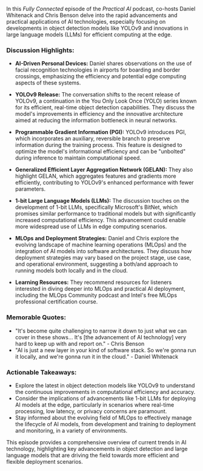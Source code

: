 In this *Fully Connected* episode of the *Practical AI* podcast, co-hosts Daniel Whitenack and Chris Benson delve into the rapid advancements and practical applications of AI technologies, especially focusing on developments in object detection models like YOLOv9 and innovations in large language models (LLMs) for efficient computing at the edge.

### Discussion Highlights:

- **AI-Driven Personal Devices:** Daniel shares observations on the use of facial recognition technologies in airports for boarding and border crossings, emphasizing the efficiency and potential edge computing aspects of these systems.

- **YOLOv9 Release:** The conversation shifts to the recent release of YOLOv9, a continuation in the You Only Look Once (YOLO) series known for its efficient, real-time object detection capabilities. They discuss the model's improvements in efficiency and the innovative architecture aimed at reducing the information bottleneck in neural networks.

- **Programmable Gradient Information (PGI):** YOLOv9 introduces PGI, which incorporates an auxiliary, reversible branch to preserve information during the training process. This feature is designed to optimize the model's informational efficiency and can be "unbolted" during inference to maintain computational speed.

- **Generalized Efficient Layer Aggregation Network (GELAN):** They also highlight GELAN, which aggregates features and gradients more efficiently, contributing to YOLOv9's enhanced performance with fewer parameters.

- **1-bit Large Language Models (LLMs):** The discussion touches on the development of 1-bit LLMs, specifically Microsoft's BitNet, which promises similar performance to traditional models but with significantly increased computational efficiency. This advancement could enable more widespread use of LLMs in edge computing scenarios.

- **MLOps and Deployment Strategies:** Daniel and Chris explore the evolving landscape of machine learning operations (MLOps) and the integration of AI models into software architectures. They discuss how deployment strategies may vary based on the project stage, use case, and operational environment, suggesting a both/and approach to running models both locally and in the cloud.

- **Learning Resources:** They recommend resources for listeners interested in diving deeper into MLOps and practical AI deployment, including the MLOps Community podcast and Intel's free MLOps professional certification course.

### Memorable Quotes:

- "It's become quite challenging to narrow it down to just what we can cover in these shows... It's [the advancement of AI technology] very hard to keep up with and report on." - Chris Benson
- "AI is just a new layer in your kind of software stack. So we're gonna run it locally, and we're gonna run it in the cloud." - Daniel Whitenack

### Actionable Takeaways:

- Explore the latest in object detection models like YOLOv9 to understand the continuous improvements in computational efficiency and accuracy.
- Consider the implications of advancements like 1-bit LLMs for deploying AI models at the edge, particularly in scenarios where real-time processing, low latency, or privacy concerns are paramount.
- Stay informed about the evolving field of MLOps to effectively manage the lifecycle of AI models, from development and training to deployment and monitoring, in a variety of environments.

This episode provides a comprehensive overview of current trends in AI technology, highlighting key advancements in object detection and large language models that are driving the field towards more efficient and flexible deployment scenarios.
